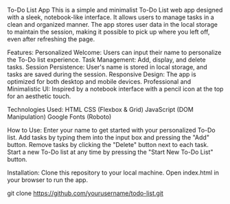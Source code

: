 To-Do List App
This is a simple and minimalist To-Do List web app designed with a sleek, notebook-like interface. It allows users to manage tasks in a clean and organized manner. The app stores user data in the local storage to maintain the session, making it possible to pick up where you left off, even after refreshing the page.

Features:
Personalized Welcome: Users can input their name to personalize the To-Do list experience.
Task Management: Add, display, and delete tasks.
Session Persistence: User's name is stored in local storage, and tasks are saved during the session.
Responsive Design: The app is optimized for both desktop and mobile devices.
Professional and Minimalistic UI: Inspired by a notebook interface with a pencil icon at the top for an aesthetic touch.


Technologies Used:
HTML
CSS (Flexbox & Grid)
JavaScript (DOM Manipulation)
Google Fonts (Roboto)


How to Use:
Enter your name to get started with your personalized To-Do list.
Add tasks by typing them into the input box and pressing the "Add" button.
Remove tasks by clicking the "Delete" button next to each task.
Start a new To-Do list at any time by pressing the "Start New To-Do List" button.

Installation:
Clone this repository to your local machine.
Open index.html in your browser to run the app.

git clone https://github.com/yourusername/todo-list.git
